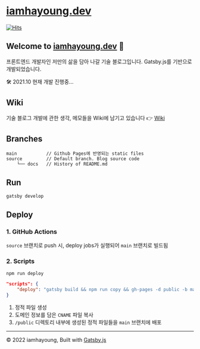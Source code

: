 # [iamhayoung.dev](https://iamhayoung.dev)

[![Hits](https://hits.seeyoufarm.com/api/count/incr/badge.svg?url=https%3A%2F%2Fgithub.com%2Fiamhayoung%2Fiamhayoung.github.io&count_bg=%23BB7E8C&title_bg=%23434343&icon=github.svg&icon_color=%23FFFFFF&title=hits&edge_flat=false)](https://hits.seeyoufarm.com)

## Welcome to [iamhayoung.dev](https://iamhayoung.dev) 👋

프론트엔드 개발자인 저만의 삶을 담아 나갈 기술 블로그입니다.
Gatsby.js를 기반으로 개발되었습니다.

🛠 2021.10 현재 개발 진행중...

## Wiki

기술 블로그 개발에 관한 생각, 메모들을 Wiki에 남기고 있습니다 👉 [Wiki](https://github.com/iamhayoung/iamhayoung.github.io/wiki)

## Branches

```
main           // Github Pages에 반영되는 static files
source         // Default branch. Blog source code
    └── docs   // History of README.md
```

## Run

```shell
gatsby develop
```

## Deploy

### 1. GitHub Actions

`source` 브랜치로 push 시, deploy jobs가 실행되어 `main` 브랜치로 빌드됨

### 2. Scripts

```shell
npm run deploy
```

```json
"scripts": {
    "deploy": "gatsby build && npm run copy && gh-pages -d public -b main"
}
```

1. 정적 파일 생성
2. 도메인 정보를 담은 `CNAME` 파일 복사
3. `/public` 디렉토리 내부에 생성된 정적 파일들을 `main` 브랜치에 배포

---

© 2022 iamhayoung, Built with [Gatsby.js](https://www.gatsbyjs.com/)
